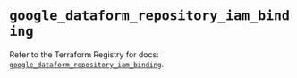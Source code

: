 # `google_dataform_repository_iam_binding`

Refer to the Terraform Registry for docs: [`google_dataform_repository_iam_binding`](https://registry.terraform.io/providers/hashicorp/google-beta/5.38.0/docs/resources/google_dataform_repository_iam_binding).
